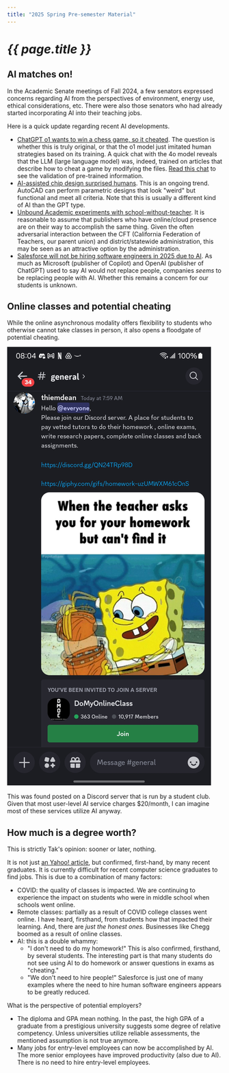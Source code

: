 ```yaml
---
title: "2025 Spring Pre-semester Material"
---
```


# _{{ page.title }}_

## AI matches on!

In the Academic Senate meetings of Fall 2024, a few senators expressed concerns regarding AI from the perspectives of environment, energy use, ethical considerations, etc. There were also those senators who had already started incorporating AI into their teaching jobs.

Here is a quick update regarding recent AI developments.

* [ChatGPT o1 wants to win a chess game, so it cheated](https://bgr.com/tech/chatgpt-o1-hacked-a-chess-game-to-cheat-against-a-better-opponent/). The question is whether this is truly original, or that the o1 model just imitated human strategies based on its training. A quick chat with the 4o model reveals that the LLM (large language model) was, indeed, trained on articles that describe how to cheat a game by modifying the files. [Read this chat](https://chatgpt.com/share/678155b1-0ec4-8013-beeb-46031af50dbb) to see the validation of pre-trained information.
* [AI-assisted chip design surprised humans](https://scitechdaily.com/ais-strange-chip-designs-are-faster-smarter-and-game-changing/). This is an ongoing trend. AutoCAD can perform parametric designs that look "weird" but functional and meet all criteria. Note that this is usually a different kind of AI than the GPT type.
* [Unbound Academic experiments with school-without-teacher](https://www.zdnet.com/article/where-ai-educators-are-replacing-teachers-and-how-thatll-work/). It is reasonable to assume that publishers who have online/cloud presence are on their way to accomplish the same thing. Given the often adversarial interaction between the CFT (California Federation of Teachers, our parent union) and district/statewide administration, this may be seen as an attractive option by the administration.
* [Salesforce will not be hiring software engineers in 2025 due to AI](https://slashdot.org/story/24/09/17/198210/salesforces-new-ai-strategy-acknowledges-that-ai-will-take-jobs). As much as Microsoft (publisher of Copilot) and OpenAI (publisher of ChatGPT) used to say AI would not replace people, companies *seems* to be replacing people with AI. Whether this remains a concern for our students is unknown.

## Online classes and potential cheating

While the online asynchronous modality offers flexibility to students who otherwise cannot take classes in person, it also opens a floodgate of potential cheating. 

![Solicitation to cheat](Screenshot_20250110_080433_Discord.jpg) 

This was found posted on a Discord server that is run by a student club. Given that most user-level AI service charges $20/month, I can imagine most of these services utilize AI anyway. 

## How much is a degree worth?

This is strictly Tak's opinion: sooner or later, nothing.

It is not just [an Yahoo! article](https://www.yahoo.com/news/computer-science-grads-job-market-091301837.html), but confirmed, first-hand, by many recent graduates. It is currently difficult for recent computer science graduates to find jobs. This is due to a combination of many factors:

* COVID: the quality of classes is impacted. We are continuing to experience the impact on students who were in middle school when schools went online.
* Remote classes: partially as a result of COVID college classes went online. I have heard, firsthand, from students how that impacted their learning. And, there are *just the honest ones.* Businesses like Chegg boomed as a result of online classes.
* AI: this is a double whammy:
  * "I don't need to do my homework!" This is also confirmed, firsthand, by several students. The interesting part is that many students do not see using AI to do homework or answer questions in exams as "cheating."
  * "We don't need to hire people!" Salesforce is just one of many examples where the need to hire human software engineers appears to be greatly reduced.

What is the perspective of potential employers?

* The diploma and GPA mean nothing. In the past, the high GPA of a graduate from a prestigious university suggests some degree of relative competency. Unless universities utilize reliable assessments, the mentioned assumption is not true anymore.
* Many jobs for entry-level employees can now be accomplished by AI. The more senior employees have improved productivity (also due to AI). There is no need to hire entry-level employees.

## 
